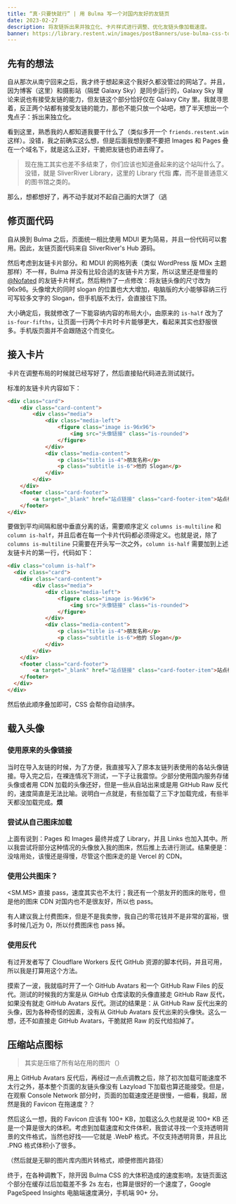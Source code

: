 ```yaml
---
title: “真·只要快就行” | 用 Bulma 写一个对国内友好的友链页
date: 2023-02-27
description: 将友链拆出来并独立化、卡片样式进行调整、优化友链头像加载速度。
banner: https://library.restent.win/images/postBanners/use-bulma-css-to-write-friends-link.webp
---
```


## 先有的想法

自从那次从南宁回来之后，我才终于想起来这个我好久都没管过的网站了。并且，因为博客（这里）和摄影站（隔壁 Galaxy Sky）是同步运行的，Galaxy Sky 理论来说也有接受友链的能力，但友链这个部分恰好仅在 Galaxy City 里。我就寻思着，反正两个站都有接受友链的能力，那也不能只放一个站吧，想了半天想出一个鬼点子：拆出来独立化。

看到这里，熟悉我的人都知道我要干什么了（类似多开一个 `friends.restent.win` 这样）。没错，我之前确实这么想，但是后面我想到要不要把 Images 和 Pages 叠在一个域名下，就是这么正好，干脆把友链也扔进去得了。

> 现在施工其实也差不多结束了，你们应该也知道叠起来的这个站叫什么了。没错，就是 SliverRiver Library，这里的 Library 代指 **库**，而不是普通意义的图书馆之类的。

那么，想都想好了，再不动手就对不起自己画的大饼了（逃

## 修页面代码

自从换到 Bulma 之后，页面统一相比使用 MDUI 更为简易，并且一份代码可以套用。因此，友链页面代码来自 SliverRiver's Hub 源码。

然后考虑到友链卡片部分。和 MDUI 的网格列表（类似 WordPress 版 MDx 主题那样）不一样，Bulma 并没有比较合适的友链卡片方案，所以这里还是借鉴的 [@Nofated](https://blog.nofated.win) 的友链卡片样式，然后稍作了一点修改：将友链头像的尺寸改为 96x96。头像增大的同时 slogan 的位置也大大增加，电脑版的大小能够容纳三行可写较多文字的 Slogan，但手机版不太行，会直接往下顶。

大小确定后，我就修改了一下能容纳内容的布局大小，由原来的 `is-half` 改为了 `is-four-fifths`，让页面一行两个卡片时卡片能够更大，看起来其实也舒服很多。手机版页面并不会跟随这个而变化。

## 接入卡片

卡片在调整布局的时候就已经写好了，然后直接贴代码进去测试就行。

标准的友链卡片内容如下：

``` html
<div class="card">
    <div class="card-content">
        <div class="media">
            <div class="media-left">
                <figure class="image is-96x96">
                    <img src="头像链接" class="is-rounded">
                </figure>
            </div>
            <div class="media-content">
                <p class="title is-4">朋友名称</p>
                <p class="subtitle is-6">他的 Slogan</p>
            </div>
        </div>
    </div>
    <footer class="card-footer">
        <a target="_blank" href="站点链接" class="card-footer-item">站点标题</a>
    </footer>
</div>
```

要做到平均间隔和居中垂直分离的话，需要顺序定义 `columns is-multiline` 和 `column is-half`，并且后者在每一个卡片代码都必须得定义。也就是说，除了 `columns is-multiline` 只需要在开头写一次之外，`column is-half` 需要加到上述友链卡片的第一行，代码如下：

``` html
<div class="column is-half">
  <div class="card">
    <div class="card-content">
        <div class="media">
            <div class="media-left">
                <figure class="image is-96x96">
                    <img src="头像链接" class="is-rounded">
                </figure>
            </div>
            <div class="media-content">
                <p class="title is-4">朋友名称</p>
                <p class="subtitle is-6">他的 Slogan</p>
            </div>
        </div>
    </div>
    <footer class="card-footer">
        <a target="_blank" href="站点链接" class="card-footer-item">站点标题</a>
    </footer>
  </div>
</div>
```

然后依此顺序叠加即可，CSS 会帮你自动排序。

## 载入头像

### 使用原来的头像链接

当时在导入友链的时候，为了方便，我直接写入了原本友链列表使用的各站头像链接。导入完之后，在裸连情况下测试，一下子让我震惊。少部分使用国内服务存储头像或者用 CDN 加载的头像还好，但是一些从自站出来或是用 GitHub Raw 反代的，速度简直是无法比喻。说明白一点就是，有些加载了三下才加载完成，有些半天都没加载完成。**烦**

### 尝试从自己图床加载

上面有说到：Pages 和 Images 最终并成了 Library，并且 Links 也加入其中。所以我尝试将部分这种情况的头像放入我的图床，然后推上去进行测试。结果便是：没啥用处，该慢还是得慢，尽管这个图床走的是 Vercel 的 CDN。

### 使用公共图床？

<SM.MS> 直接 pass，速度其实也不太行；我还有一个朋友开的图床的账号，但是他的图床 CDN 对国内也不是很友好，所以也 pass。

有人建议我上付费图床，但是不是我卖惨，我自己的零花钱并不是非常的富裕，很多时候几近为 0，所以付费图床也 pass 掉。

### 使用反代

有过开发者写了 Cloudflare Workers 反代 GitHub 资源的脚本代码，并且可用，所以我是打算用这个方法。

摸索了一波，我就临时开了一个 GitHub Avatars 和一个 GitHub Raw Files 的反代。测试的时候我的方案是从 GitHub 仓库读取的头像直接走 GitHub Raw 反代，如果没有就走 GitHub Avatars 反代。测试的结果是：从 GitHub Raw 反代出来的头像，因为各种奇怪的因素，没有从 GitHub Avatars 反代出来的头像快。这么一想，还不如直接走 GitHub Avatars，干脆就把 Raw 的反代给掐掉了。

## 压缩站点图标

> 其实是压缩了所有站在用的图片（）

用上 GitHub Avatars 反代后，再经过一点点调教之后，除了初次加载可能速度不太行之外，基本整个页面的友链头像没有 Lazyload 下加载也算还能接受。但是，在观察 Console Network 部分时，页面的加载速度还是很慢，一细看，我超，居然是我的 Favicon 在拖速度？？

然后这么一想，我的 Favicon 应该有 100+ KB，加载这么久也就是说 100+ KB 还是一个算是很大的体积。考虑到加载速度和文件体积，我尝试寻找一个支持透明背景的文件格式，当然也好找——它就是 .WebP 格式。不仅支持透明背景，并且比 .PNG 格式体积小了很多。

（然后就是无聊的图片库内图片转格式，顺便修图片路径）

终于，在各种调教下，除开因 Bulma CSS 的大体积造成的速度影响，友链页面这个部分在缓存过后加载差不多 2s 左右，也算是很好的一个速度了，Google PageSpeed Insights 电脑端速度满分，手机端 90+ 分。